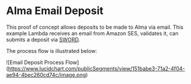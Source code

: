 # Alma Email Deposit

This proof of concept allows deposits to be made to Alma via email. This example Lambda receives an email from Amazon SES, validates it, can submits a deposit via [SWORD](https://github.com/jweisman/AlmaSwordServer).

The process flow is illustrated below:

![Email Deposit Process Flow]
(https://www.lucidchart.com/publicSegments/view/151babe3-71a2-4f04-ae94-4bec260cd74c/image.png)